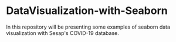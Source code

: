 # DataVisualization-with-Seaborn
In this repository will be presenting some examples of seaborn data visualization with Sesap's COVID-19 database.

